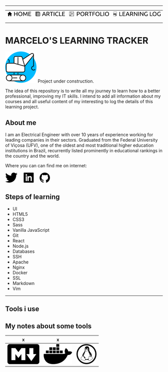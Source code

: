 ***

| [![HOME](img/button_home.png)](https://github.com/mmmarceleza/My-Learning-Tracker#marcelos-learning-tracker) | [![MY ARTICLES](img/button_article.png)](https://github.com/mmmarceleza/My-Learning-Tracker/blob/master/content/my-articles.md#my-articles) | [![PORTFOLIO](img/button_portfolio.png)](https://github.com/mmmarceleza/My-Learning-Tracker/blob/master/content/portfolio.md#portfolio) | [![LEARNING LOG](img/button_log.png)](https://github.com/mmmarceleza/My-Learning-Tracker/blob/master/content/learning-log.md#learning-log) |
|:---:|:---:|:---:|:---:|

***

# MARCELO'S LEARNING TRACKER

![Under Construction](img/under_construction.png)  Project under construction.



The idea of this repository is to write all my journey to learn how to a better professional, improving my IT skills. I intend to add all information about my courses and all useful content of my interesting to log the details of this learning project.

## About me

I am an Electrical Engineer with over 10 years of experience working for leading companies in their sectors. Graduated from the Federal University of Viçosa (UFV), one of the oldest and most traditional higher education institutions in Brazil, recurrently listed prominently in educational rankings in the country and the world.

Where you can can find me on internet:

[![Twitter](img/twitter.png)](https://twitter.com/mmmarceleza) &nbsp; &nbsp; [![Linkedin](img/linkedin.png)](https://www.linkedin.com/in/marcelomarquesmelo/) &nbsp; &nbsp; [![Github](img/github.png)](https://github.com/mmmarceleza)

## Steps of learning

- UI
- HTML5
- CSS3
- Sass
- Vanilla JavaScript
- Git
- React
- Node.js
- Databases
- SSH
- Apache
- Nginx
- Docker
- SSL
- Markdown
- Vim

***

## Tools i use



## My notes about some tools

|       x                       |    x                      |     |
|:-----------------------------:|:-------------------------:|:---:|
| [![Markdown](img/markdown.png)](https://github.com/mmmarceleza/My-Learning-Tracker/blob/master/Markdown/Markdown.md#markdown-content) | [![Docker](img/docker.png)](https://github.com/mmmarceleza/My-Learning-Tracker/blob/master/Docker/Docker.md#docker) | [![Linux](img/tux.png)](https://github.com/mmmarceleza/My-Learning-Tracker/blob/master/content/LPI_Essentials/LPI_Essentials.md#lpi-essentials) |